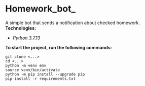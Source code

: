 # Homework_bot_
A simple bot that sends a notification about checked homework.
**Technologies:**
 - _[Python 3.7.13](https://docs.python.org/3/)_

**To start the project, run the following commands:**
```
git clone <...>
cd <...>
python -m venv env
source venv/bin/activate
python -m pip install --upgrade pip
pip install -r requirements.txt
